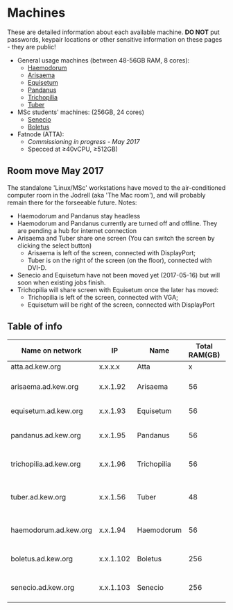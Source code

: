# Machines

These are detailed information about each available machine. **DO NOT** put passwords, keypair locations or other sensitive information on these pages - they are public!

* General usage machines (between 48-56GB RAM, 8 cores):
  * [Haemodorum](machines/Haemodorum.md)
  * [Arisaema](machines/Arisaema.md)
  * [Equisetum](machines/Equisetum.md)
  * [Pandanus](machines/Pandanus.md)
  * [Trichopilia](machines/Trichopilia.md)
  * [Tuber](machines/Tuber.md)
* MSc students' machines: (256GB, 24 cores)
  * [Senecio](machines/Senecio.md)
  * [Boletus](machines/Boletus.md)
* Fatnode (ATTA):
  * *Commissioning in progress - May 2017*
  * Specced at ≥40vCPU, ≥512GB) 

## Room move May 2017

The standalone 'Linux/MSc' workstations have moved to the air-conditioned computer room in the Jodrell (aka 'The Mac room'), and will probably remain there for the forseeable future. Notes:
- Haemodorum and Pandanus stay headless
- Haemodorum and Pandanus currently are turned off and offline. They are pending a hub for internet connection
- Arisaema and Tuber share one screen (You can switch the screen by clicking the select button)
  - Arisaema is left of the screen, connected with DisplayPort; 
  - Tuber is on the right of the screen (on the floor), connected with DVI-D. 
- Senecio and Equisetum have not been moved yet (2017-05-16) but will soon when existing jobs finish.
- Trichopilia will share screen with Equisetum once the later has moved:
  - Trichopilia is left of the screen, connected with VGA; 
  - Equisetum will be right of the screen, connected with DisplayPort

## Table of info

Name on network | IP  | Name | Total RAM(GB) | Total cores | Known SUdoers | Notes
--------------- | --- | ---- | ------------- | ----------- | ------------- | -----
atta.ad.kew.org | x.x.x.x | Atta | x | x | James | na
arisaema.ad.kew.org | x.x.1.92 | Arisaema | 56 | 8 | Mike, Pepijn, Joe | na
equisetum.ad.kew.org | x.x.1.93 | Equisetum | 56 | 8 | Mike, Pepijn | na
pandanus.ad.kew.org | x.x.1.95 | Pandanus | 56 | 8 | Mike, Pepijn, Joe | Headless
trichopilia.ad.kew.org | x.x.1.96 | Trichopilia | 56 | 8 | Mike, Pepijn, Joe | na
tuber.ad.kew.org | x.x.1.56 | Tuber | 48 | 8 | Mike, Pepijn,Joe | single 1TB HDD only
haemodorum.ad.kew.org | x.x.1.94 | Haemodorum | 56 | 8 | Mike, Pepijn, Joe, Alex | Headless
boletus.ad.kew.org | x.x.1.102 | Boletus | 256 | 24 | Mike, Pepijn, Joe, Alex | na
senecio.ad.kew.org | x.x.1.103 | Senecio | 256 | 24 | Mike, Pepijn, Joe, Alex | na
